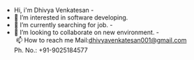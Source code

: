  - Hi, i'm Dhivya Venkatesan - 
 - 👀 I’m interested in software developing. 
 - 🌱 I’m currently searching for job. - 
 - 💞️ I’m looking to collaborate on new environment.
 - 📫 How to reach me Mail:dhivyavenkatesan001@gmail.com Ph. No.: +91-9025184577
